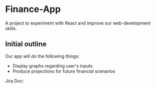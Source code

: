 # Finance-App
A project to experiment with React and improve our web-development skills.

## Initial outline
Our app will do the following things:
- Display graphs regarding user's inputs
- Produce projections for future financial scenarios

Jira Doc: 
